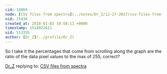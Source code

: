 ```yaml
---
cid: 18069
node: [CSV files from spectra](../notes/Dr_Z/12-27-2017/csv-files-from-spectra)
nid: 15436
created_at: 2018-01-02 19:50:11 +0000
timestamp: 1514922611
uid: 513355
author: [Dr_Z](../profile/Dr_Z)
---
```


So I take it the percentages that come from scrolling along the graph are the ratio of the data pixel values to the max of 255, correct?

[Dr_Z](../profile/Dr_Z) replying to: [CSV files from spectra](../notes/Dr_Z/12-27-2017/csv-files-from-spectra)

